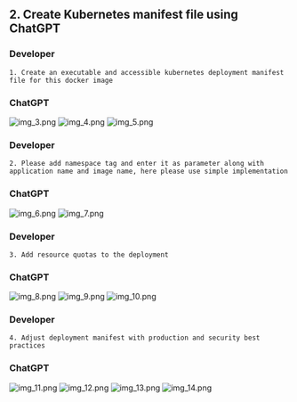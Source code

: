 ## 2. Create Kubernetes manifest file using ChatGPT
### Developer
```text
1. Create an executable and accessible kubernetes deployment manifest file for this docker image
```
### ChatGPT
![img_3.png](./images/img_3.png)
![img_4.png](./images/img_4.png)
![img_5.png](./images/img_5.png)

### Developer
```text
2. Please add namespace tag and enter it as parameter along with application name and image name, here please use simple implementation
```
### ChatGPT
![img_6.png](./images/img_6.png)
![img_7.png](./images/img_7.png)

### Developer
```text
3. Add resource quotas to the deployment
```
### ChatGPT
![img_8.png](./images/img_8.png)
![img_9.png](./images/img_9.png)
![img_10.png](./images/img_10.png)

### Developer
```text
4. Adjust deployment manifest with production and security best practices
```
### ChatGPT
![img_11.png](./images/img_11.png)
![img_12.png](./images/img_12.png)
![img_13.png](./images/img_13.png)
![img_14.png](./images/img_14.png)
